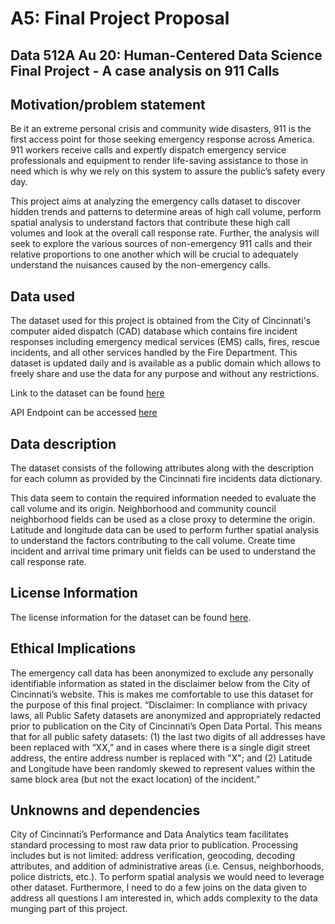 # A5: Final Project Proposal

## Data 512A Au 20: Human-Centered Data Science Final Project - A case analysis on 911 Calls 

## **Motivation/problem statement**

Be it an extreme personal crisis and community wide disasters, 911 is the first access point for those seeking emergency response across America. 911 workers receive calls and expertly dispatch emergency service professionals and equipment to render life-saving assistance to those in need which is why we rely on this system to assure the public’s safety every day. 

This project aims at analyzing the emergency calls dataset to discover hidden trends and patterns to determine areas of high call volume, perform spatial analysis to understand factors that contribute these high call volumes and look at the overall call response rate. Further, the analysis will seek to explore the various sources of non-emergency 911 calls and their relative proportions to one another which will be crucial to adequately understand the nuisances caused by the non-emergency calls.

## **Data used**

The dataset used for this project is obtained from the City of Cincinnati's computer aided dispatch (CAD) database which contains fire incident responses including emergency medical services (EMS) calls, fires, rescue incidents, and all other services handled by the Fire Department. This dataset is updated daily and is available as a public domain which allows to freely share and use the data for any purpose and without any restrictions.

Link to the dataset can be found [here](https://data.cincinnati-oh.gov/Safety/Cincinnati-Fire-Incidents-CAD-including-EMS-ALS-BL/vnsz-a3wp)

API Endpoint can be accessed [here](https://data.cincinnati-oh.gov/resource/vnsz-a3wp.json)

## Data description

The dataset consists of the following attributes along with the description for each column as provided by the Cincinnati fire incidents data dictionary.

This data seem to contain the required information needed to evaluate the call volume and its origin. Neighborhood and community council neighborhood fields can be used as a close proxy to determine the origin. Latitude and longitude data can be used to perform further spatial analysis to understand the factors contributing to the call volume. Create time incident and arrival time primary unit fields can be used to understand the call response rate.

## License Information

The license information for the dataset can be found [here](https://opendatacommons.org/licenses/pddl/1-0/).


## Ethical Implications
The emergency call data has been anonymized to exclude any personally identifiable information as stated in the disclaimer below from the City of Cincinnati’s website. This is makes me comfortable to use this dataset for the purpose of this final project.
“Disclaimer: In compliance with privacy laws, all Public Safety datasets are anonymized and appropriately redacted prior to publication on the City of Cincinnati’s Open Data Portal. This means that for all public safety datasets: (1) the last two digits of all addresses have been replaced with “XX,” and in cases where there is a single digit street address, the entire address number is replaced with "X"; and (2) Latitude and Longitude have been randomly skewed to represent values within the same block area (but not the exact location) of the incident.”

## Unknowns and dependencies
City of Cincinnati’s Performance and Data Analytics team facilitates standard processing to most raw data prior to publication. Processing includes but is not limited: address verification, geocoding, decoding attributes, and addition of administrative areas (i.e. Census, neighborhoods, police districts, etc.).
To perform spatial analysis we would need to leverage other dataset. Furthermore, I need to do a few joins on the data given to address all questions I am interested in, which adds complexity to the data munging part of this project.

